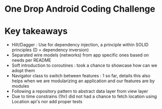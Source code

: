# One Drop Android Coding Challenge

# Key takeaways
- Hilt/Dagger : Use for dependency injection, a  principle within SOLID principles (D = dependency inversion)  
- Separated wire models (networks) from app specific ones based on needs per README
- Soft introduction to coroutines : took a chance to showcase how can we adopt them 
- Navigator class to switch between features : 1 so far, details this also helps when we are modularizing an application and our features are by modules
- Following a repository pattern to abstract data layer from view layer
- Due to time constrains (1hr) did not had a chance to fetch location using Location api's nor add proper tests
